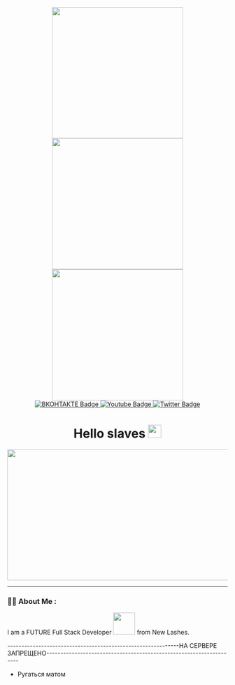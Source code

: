 <div id="header" align="center">
   <img src="https://media.giphy.com/media/Vi0LNWGkqyE6yAObSl/giphy.gif" width="300"/>
 <img src="https://media.giphy.com/media/UgzALXjE4MqayMiban/giphy.gif" width="300"/>
 <img src="https://media.giphy.com/media/kbj8cIJBIzhDynPuiV/giphy.gif" width="300"/>
  <div id="badges">
  <a href="https://vk.com/malgrowerzho_love_bobs">
    <img src="https://img.shields.io/badge/ВК-Вконтакте-blue?style=for-the-badge&logo=BK&logoColor=white" alt="BКОНТАКТЕ Badge"/>
  </a>
  <a href="https://www.youtube.com/c/СледственныйкомитетРоссийскойФедерации">
    <img src="https://img.shields.io/badge/YouTube-red?style=for-the-badge&logo=youtube&logoColor=white" alt="Youtube Badge"/>
  </a>
  <a href="https://twitter.com/joebiden">
    <img src="https://img.shields.io/badge/Twitter-blue?style=for-the-badge&logo=twitter&logoColor=white" alt="Twitter Badge"/>
  </a>
</div>
<img src="https://komarev.com/ghpvc/?username=Egorussion&style=flat-square&color=blue" alt=""/>
<h1>
  Hello slaves
  <img src="https://media.giphy.com/media/hvRJCLFzcasrR4ia7z/giphy.gif" width="30px"/>
</h1>
</div>
<div align="center">
  <img src="https://media.giphy.com/media/dWesBcTLavkZuG35MI/giphy.gif" width="600" height="300"/>
</div>

---

### :man_technologist: About Me :
I am a  FUTURE Full Stack Developer <img src="https://media.giphy.com/media/WUlplcMpOCEmTGBtBW/giphy.gif" width="50"> from New Lashes.

-------------------------------------------------------------НА СЕРВЕРЕ ЗАПРЕЩЕНО--------------------------------------------------------------------

-  Ругаться матом
